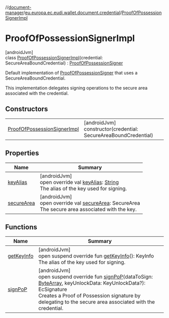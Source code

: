 //[document-manager](../../../index.md)/[eu.europa.ec.eudi.wallet.document.credential](../index.md)/[ProofOfPossessionSignerImpl](index.md)

# ProofOfPossessionSignerImpl

[androidJvm]\
class [ProofOfPossessionSignerImpl](index.md)(credential: SecureAreaBoundCredential) : [ProofOfPossessionSigner](../-proof-of-possession-signer/index.md)

Default implementation of [ProofOfPossessionSigner](../-proof-of-possession-signer/index.md) that uses a SecureAreaBoundCredential.

This implementation delegates signing operations to the secure area associated with the credential.

## Constructors

| | |
|---|---|
| [ProofOfPossessionSignerImpl](-proof-of-possession-signer-impl.md) | [androidJvm]<br>constructor(credential: SecureAreaBoundCredential) |

## Properties

| Name | Summary |
|---|---|
| [keyAlias](key-alias.md) | [androidJvm]<br>open override val [keyAlias](key-alias.md): [String](https://kotlinlang.org/api/latest/jvm/stdlib/kotlin-stdlib/kotlin/-string/index.html)<br>The alias of the key used for signing. |
| [secureArea](secure-area.md) | [androidJvm]<br>open override val [secureArea](secure-area.md): SecureArea<br>The secure area associated with the key. |

## Functions

| Name | Summary |
|---|---|
| [getKeyInfo](get-key-info.md) | [androidJvm]<br>open suspend override fun [getKeyInfo](get-key-info.md)(): KeyInfo<br>The alias of the key used for signing. |
| [signPoP](sign-po-p.md) | [androidJvm]<br>open suspend override fun [signPoP](sign-po-p.md)(dataToSign: [ByteArray](https://kotlinlang.org/api/latest/jvm/stdlib/kotlin-stdlib/kotlin/-byte-array/index.html), keyUnlockData: KeyUnlockData?): EcSignature<br>Creates a Proof of Possession signature by delegating to the secure area associated with the credential. |
